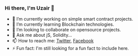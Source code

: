 ### Hi there, I'm Uzair 👋



- 🔭 I’m currently working on simple smart contract projects.
- 🌱 I’m currently learning Blockchain technologies.
- 👯 I’m looking to collaborate on opensource projects. 
- 💬 Ask me about jS, Solidity...
- 📫 How to reach me: [Twitter](https://mobile.twitter.com/uzair0111), [Facebook](https://www.facebook.com/mohammed.uzair.5661/)
- ⚡ Fun fact: I'm still looking for a fun fact to include here.

